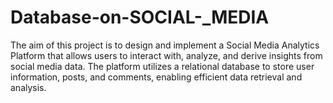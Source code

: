 # Database-on-SOCIAL-_MEDIA
The aim of this project is to design and implement a Social Media Analytics Platform that allows users to interact with, analyze, and derive insights from social media data. The platform utilizes a relational database to store user information, posts, and comments, enabling efficient data retrieval and analysis.
